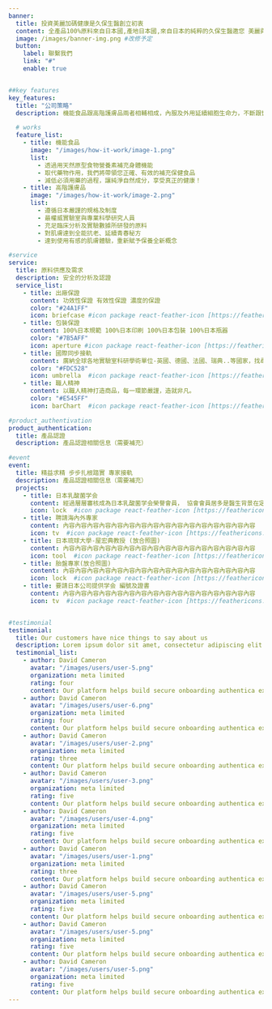 ```yaml
---
banner:
  title: 投資美麗加碼健康是久保生醫創立初衷
  content: 全產品100%原料來自日本國,產地日本國,來自日本的純粹的久保生醫邀您 美麗與健康同時擁有
  image: /images/banner-img.png #改修予定
  button:
    label: 聯繫我們
    link: "#"
    enable: true


##key features
key_features:
  title: "公司策略"
  description: 機能食品跟高階護膚品兩者相輔相成，內服及外用延續細胞生命力，不斷跟世界接軌，選用世界頂尖、升級原料，不妥協，不落後。

  # works
  feature_list:
    - title: 機能食品  
      image: "/images/how-it-work/image-1.png"
      list:
        - 透過用天然原型食物營養素補充身體機能
        - 取代藥物作用，我們將帶領您正確、有效的補充保健食品
        - 減低必須用藥的過程，讓純淨自然成分，享受真正的健康！
    - title: 高階護膚品
      image: "/images/how-it-work/image-2.png"
      list:
        - 遵循日本嚴謹的規格及制度
        - 最權威實驗室與專業科學研究人員
        - 充足臨床分析及實驗數據所研發的原料
        - 對肌膚達到全能抗老、延續青春秘方
        - 達到使用有感的肌膚體驗，重新賦予保養全新概念

#service
service:
  title: 原料供應及需求
  description: 安全的分析及認證
  service_list:
    - title: 出廠保證
      content: 功效性保證 有效性保證 濃度的保證
      color: "#24A1FF"
      icon: briefcase #icon package react-feather-icon [https://feathericons.com]
    - title: 包裝保證
      content: 100%日本規範 100%日本印刷 100%日本包裝 100%日本瓶器
      color: "#7B5AFF"
      icon: aperture #icon package react-feather-icon [https://feathericons.com]
    - title: 國際同步接軌
      content: 廣納全球各地實驗室科研學術單位-英國、德國、法國、瑞典..等國家，找尋對人類美麗健康延續青春有幫助的原料。
      color: "#FDC528"
      icon: umbrella  #icon package react-feather-icon [https://feathericons.com]
    - title: 職人精神
      content: 以職人精神打造商品，每一環節嚴謹，造就非凡。
      color: "#E545FF"
      icon: barChart  #icon package react-feather-icon [https://feathericons.com]

#product_authentivation
product_authentication:
  title: 產品認證
  description: 產品認證相關信息（需要補充）

#event
event:
  title: 精益求精 步步扎根踏實 專家接軌
  description: 產品認證相關信息（需要補充）
  projects:
    - title: 日本乳酸菌学会
      content: 經過層層審核成為日本乳酸菌学会榮譽會員， 協會會員居多是醫生背景在定期研討會中獲得廣大臨床經驗及數據，益生菌在未來趨勢可以逆轉疾病對抗微生物、病毒對全球人類的傷害
      icon: lock  #icon package react-feather-icon [https://feathericons.com/]
    - title: 聘請海內外專家
      content: 內容內容內容內容內容內容內容內容內容內容內容內容內容內容內容內容
      icon: tv  #icon package react-feather-icon [https://feathericons.com/]
    - title: 日本琉球大學-屋宏典教授 (放合照圖)
      content: 內容內容內容內容內容內容內容內容內容內容內容內容內容內容內容內容
      icon: tool  #icon package react-feather-icon [https://feathericons.com/]
    - title: 胎盤專家(放合照圖)
      content: 內容內容內容內容內容內容內容內容內容內容內容內容內容內容內容內容
      icon: lock  #icon package react-feather-icon [https://feathericons.com/]
    - title: 要請日本公司提供学会 編號及證書
      content: 內容內容內容內容內容內容內容內容內容內容內容內容內容內容內容內容
      icon: tv  #icon package react-feather-icon [https://feathericons.com/]


#testimonial
testimonial:
  title: Our customers have nice things to say about us
  description: Lorem ipsum dolor sit amet, consectetur adipiscing elit. Morbi egestas Werat viverra id et aliquet. vulputate egestas sollicitudin.
  testimonial_list:
    - author: David Cameron
      avatar: "/images/users/user-5.png"
      organization: meta limited
      rating: four
      content: Our platform helps build secure onboarding authentica experiences & engage your users. We build .
    - author: David Cameron
      avatar: "/images/users/user-6.png"
      organization: meta limited
      rating: four
      content: Our platform helps build secure onboarding authentica experiences & engage your users. We build .
    - author: David Cameron
      avatar: "/images/users/user-2.png"
      organization: meta limited
      rating: three
      content: Our platform helps build secure onboarding authentica experiences & engage your users. We build .
    - author: David Cameron
      avatar: "/images/users/user-3.png"
      organization: meta limited
      rating: five
      content: Our platform helps build secure onboarding authentica experiences & engage your users. We build .
    - author: David Cameron
      avatar: "/images/users/user-4.png"
      organization: meta limited
      rating: five
      content: Our platform helps build secure onboarding authentica experiences & engage your users. We build .
    - author: David Cameron
      avatar: "/images/users/user-1.png"
      organization: meta limited
      rating: three
      content: Our platform helps build secure onboarding authentica experiences & engage your users. We build .
    - author: David Cameron
      avatar: "/images/users/user-5.png"
      organization: meta limited
      rating: five
      content: Our platform helps build secure onboarding authentica experiences & engage your users. We build .
    - author: David Cameron
      avatar: "/images/users/user-5.png"
      organization: meta limited
      rating: five
      content: Our platform helps build secure onboarding authentica experiences & engage your users. We build .
    - author: David Cameron
      avatar: "/images/users/user-5.png"
      organization: meta limited
      rating: five
      content: Our platform helps build secure onboarding authentica experiences & engage your users. We build .
---
```

